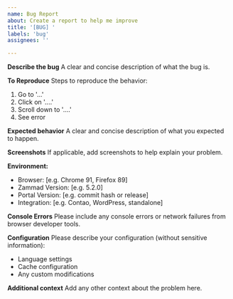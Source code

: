 ```yaml
---
name: Bug Report
about: Create a report to help me improve
title: '[BUG] '
labels: 'bug'
assignees: ''

---
```


**Describe the bug**
A clear and concise description of what the bug is.

**To Reproduce**
Steps to reproduce the behavior:
1. Go to '...'
2. Click on '....'
3. Scroll down to '....'
4. See error

**Expected behavior**
A clear and concise description of what you expected to happen.

**Screenshots**
If applicable, add screenshots to help explain your problem.

**Environment:**
- Browser: [e.g. Chrome 91, Firefox 89]
- Zammad Version: [e.g. 5.2.0]
- Portal Version: [e.g. commit hash or release]
- Integration: [e.g. Contao, WordPress, standalone]

**Console Errors**
Please include any console errors or network failures from browser developer tools.

**Configuration**
Please describe your configuration (without sensitive information):
- Language settings
- Cache configuration
- Any custom modifications

**Additional context**
Add any other context about the problem here.
